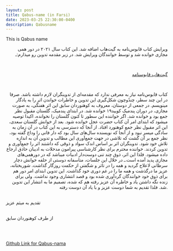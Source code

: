 ```yaml
---
layout: post
title: Qabus-name (in Farsi)
date: 2023-03-25 22:30:00-0400
description: Qabusname
---
```


This is Qabus name

<p style="text-align:right;dir:rtl;">
ویرایش کتاب قابوس‌نامه به گیت‌هاب اضافه شد. این کتاب سال ۲۰۲۱ در دور همی مجازی خوانده شد و توسط خوانندگان ویرایش شد. در زیر مقدمه تدوین رو میذارم:ـ
</p>

<br>
<p style="text-align:right;dir:rtl;">
<a href="https://github.com/azareei/Qabus-nama">گیت‌هاب قابوسنامه</a>
</p>
<br>


<p style="text-align:right;dir:rtl;">
کتاب قابوس‌نامه نیاز به معرفی ندارد که مقدمه‌ای از تدوینگران لازم داشته باشد. صرفا در این چند سطر، چندُ‌و‌چون شکل‌گیری این تدوین و خاطرات خواندن اثر را به یادگار مینویسم. در جمعی از دوستان، معروف به کوهنوردان سابق این اثر هفنگی، به صورت مجازی، در دوران پندمیک کویید۱۹ خوانده شد. 
در ابتدای پندمیک، گلستان مقبول نظر جمع بود و خوانده شد. اگر خواننده این سطور تا کنون گلستان را نخوانده، اکیدا توصیه میشود که ابتدای امر آن کتاب حضرت عجل خوانده شود. بعد از خوانش گلستان سعدی، این اثر مقبول نظر جمع کوهنورد افتاد. از آنجا که دسترسی به این کتاب در آن زمان به سادگی میسر نبود و از آنجا که نویسنده سال‌های سال بود که دار فانی را وداع گفته بود، نظر جمع بر آن گشت که تلاشی در جهت جمع‌آوری این مطالب و تدوین آن به اندازه تلاش 
خود شود. تدوینگران اثر بر اساس اندک سواد و ذوقی که داشتند اثر را جمع‌آوری و تدوین کردند. خواننده محترم برای نظر کارشناسی پیرامون مدخلات به ادیبان حاذق ارجاع داده میشود. فلذا این اثر، ذوق چند تنی دوست‌دار ادبیات میباشد که در دور‌همی‌های مجازی پدید آمده است.ـ
در خلال این جلسات، متاسفانه دوستی از حلقه خوانش دچار سرطانی لاعلاج گردید و همه را در تاثر و شگفتی از حکمت روزگار گذاشت. شوربختانه، عزیز ما درگذشت و همه ما را در غم دوری خود گذاشت. این تدوین ابتدای امر دور هم برای ذوق خود خوانندگان گردآوری شده بود و قصد انتشاری وجود نداشت. ولی برای زنده نگه داشتن یاد و خاطره آن عزیز رفته هم که شده،‌ تصمیم ما به انتشار این تدوین شد. فلذا تقدیم به شما دوست عزیز و با یاد آن دوست رفته.
<br>
<br>

تقدیم به میثم عزیز
<br>
<br>

از طرف کوهنوردان سابق
</p>

<br>
<br>


[Github Link for Qabus-nama](https://github.com/azareei/Qabus-nama)

